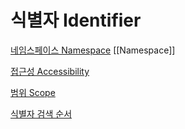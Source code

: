 # 식별자 Identifier

[네임스페이스 Namespace](Namespace.md)
[[Namespace]]

[접근성 Accessibility](Accessibility.md)

[범위 Scope](Scope.md)

[식별자 검색 순서](Identifier_Search_Order.md)